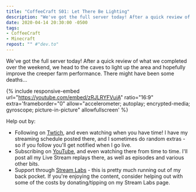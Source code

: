 ```yaml
---
title: "CoffeeCraft S01: Let There Be Lighting"
description: "We've got the full server today! After a quick review of what we completed over the weekend, we head to the caves to light up the area and hopefully improve the creeper farm performance. There might have been some deaths&hellip;"
date: 2020-04-14 20:30:00 -0500
tags:
- CoffeeCraft
- Minecraft
repost: "" #"dev.to"
---
```


We've got the full server today! After a quick review of what we completed over the weekend, we head to the caves to light up the area and hopefully improve the creeper farm performance. There might have been some deaths&hellip;
<!--more-->

{% include responsive-embed url="https://youtube.com/embed/zRJLRYFVuiA" ratio="16:9" extra='frameborder="0" allow="accelerometer; autoplay; encrypted-media; gyroscope; picture-in-picture" allowfullscreen' %}

Help out by:
 * Following on [Twtich](https://twitch.tv/AnonJr_Live), and even watching when you have time! I have my streaming schedule posted there, and I sometimes do random extras - so if you follow you'll get notified when I go live.
 * Subscribing on [YouTube](http://www.youtube.com/channel/UCXafqhKHbkSUIrq0LAuu0tw), and even watching there from time to time. I'll post all my Live Stream replays there, as well as episodes and various other bits.
 * Support through [Stream Labs](https://streamlabs.com/anonjr_live) - this is pretty much running out of my back pocket. If you're enjoying the content, consider helping out with some of the costs by donating/tipping on my Stream Labs page.